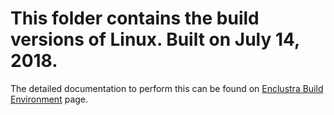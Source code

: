 # This folder contains the build versions of Linux. Built on July 14, 2018.

The detailed documentation to perform this can be found on [Enclustra Build Environment](http://enclustra.github.io/ebe-docs/user-doc-altera/index_altera.html) page.

